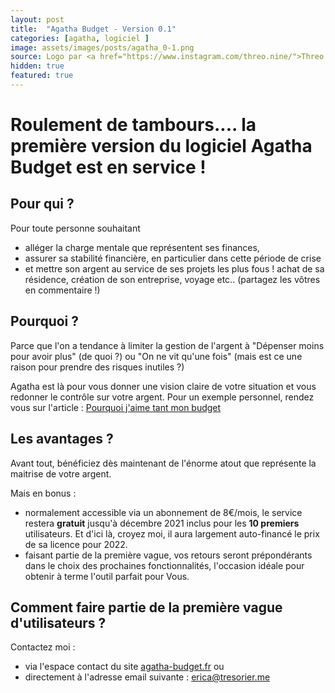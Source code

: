 ```yaml
---
layout: post
title:  "Agatha Budget - Version 0.1"
categories: [agatha, logiciel ]
image: assets/images/posts/agatha_0-1.png
source: Logo par <a href="https://www.instagram.com/threo.nine/">Threo.nine</a> pour <a href="http://agatha-budget.fr">Agatha Budget</a> </br> Image par <a href="https://pixabay.com/fr/users/stocksnap-894430/?utm_source=link-attribution&amp;utm_medium=referral&amp;utm_campaign=image&amp;utm_content=698521">StockSnap</a> de <a href="https://pixabay.com/fr/?utm_source=link-attribution&amp;utm_medium=referral&amp;utm_campaign=image&amp;utm_content=698521">Pixabay</a>
hidden: true
featured: true
---
```


# Roulement de tambours.... la première version du logiciel Agatha Budget est en service ! 

## Pour qui ? 

Pour toute personne souhaitant
-  alléger la charge mentale que représentent ses finances,
-  assurer sa stabilité financière, en particulier dans cette période de crise
- et mettre son argent au service de ses projets les plus fous ! achat de sa résidence, création de son entreprise, voyage etc.. (partagez les vôtres en commentaire !)

## Pourquoi ? 
Parce que l'on a tendance à limiter la gestion de l'argent à "Dépenser moins pour avoir plus" (de quoi ?) ou "On ne vit qu'une fois" (mais est ce une raison pour prendre des risques inutiles ?)

Agatha est là pour vous donner une vision claire de votre situation et vous redonner le contrôle sur votre argent. 
Pour un exemple personnel, rendez vous sur l'article : [Pourquoi j'aime tant mon budget](../pourquoi-budget)

## Les avantages ?
Avant tout, bénéficiez dès maintenant de l'énorme atout que représente la maitrise de votre argent.

Mais en bonus : 
- normalement accessible via un abonnement de 8€/mois, le service restera **gratuit** jusqu'à décembre 2021 inclus pour les **10 premiers** utilisateurs. Et d'ici là, croyez moi, il aura largement auto-financé le prix de sa licence pour 2022.
- faisant partie de la première vague, vos retours seront prépondérants dans le choix des prochaines fonctionnalités, l'occasion idéale pour obtenir à terme l'outil parfait pour Vous.

## Comment faire partie de la première vague d'utilisateurs ?

Contactez moi :

- via l'espace contact du site [agatha-budget.fr](http://agatha-budget.fr/individual/) 
ou 
- directement à l'adresse email suivante : erica@tresorier.me